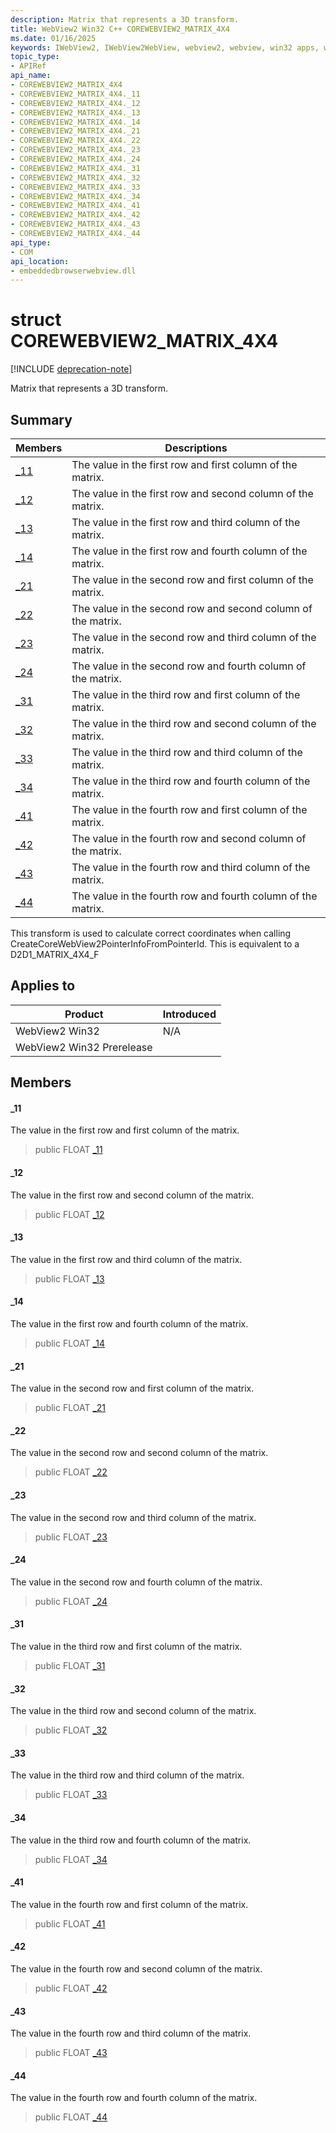 ```yaml
---
description: Matrix that represents a 3D transform.
title: WebView2 Win32 C++ COREWEBVIEW2_MATRIX_4X4
ms.date: 01/16/2025
keywords: IWebView2, IWebView2WebView, webview2, webview, win32 apps, win32, edge, ICoreWebView2, ICoreWebView2Controller, browser control, edge html, COREWEBVIEW2_MATRIX_4X4
topic_type: 
- APIRef
api_name:
- COREWEBVIEW2_MATRIX_4X4
- COREWEBVIEW2_MATRIX_4X4._11
- COREWEBVIEW2_MATRIX_4X4._12
- COREWEBVIEW2_MATRIX_4X4._13
- COREWEBVIEW2_MATRIX_4X4._14
- COREWEBVIEW2_MATRIX_4X4._21
- COREWEBVIEW2_MATRIX_4X4._22
- COREWEBVIEW2_MATRIX_4X4._23
- COREWEBVIEW2_MATRIX_4X4._24
- COREWEBVIEW2_MATRIX_4X4._31
- COREWEBVIEW2_MATRIX_4X4._32
- COREWEBVIEW2_MATRIX_4X4._33
- COREWEBVIEW2_MATRIX_4X4._34
- COREWEBVIEW2_MATRIX_4X4._41
- COREWEBVIEW2_MATRIX_4X4._42
- COREWEBVIEW2_MATRIX_4X4._43
- COREWEBVIEW2_MATRIX_4X4._44
api_type:
- COM
api_location:
- embeddedbrowserwebview.dll
---
```


# struct COREWEBVIEW2_MATRIX_4X4

[!INCLUDE [deprecation-note](../includes/deprecation-note.md)]

Matrix that represents a 3D transform.

## Summary

 Members                        | Descriptions
--------------------------------|---------------------------------------------
[_11](#_11) | The value in the first row and first column of the matrix.
[_12](#_12) | The value in the first row and second column of the matrix.
[_13](#_13) | The value in the first row and third column of the matrix.
[_14](#_14) | The value in the first row and fourth column of the matrix.
[_21](#_21) | The value in the second row and first column of the matrix.
[_22](#_22) | The value in the second row and second column of the matrix.
[_23](#_23) | The value in the second row and third column of the matrix.
[_24](#_24) | The value in the second row and fourth column of the matrix.
[_31](#_31) | The value in the third row and first column of the matrix.
[_32](#_32) | The value in the third row and second column of the matrix.
[_33](#_33) | The value in the third row and third column of the matrix.
[_34](#_34) | The value in the third row and fourth column of the matrix.
[_41](#_41) | The value in the fourth row and first column of the matrix.
[_42](#_42) | The value in the fourth row and second column of the matrix.
[_43](#_43) | The value in the fourth row and third column of the matrix.
[_44](#_44) | The value in the fourth row and fourth column of the matrix.

This transform is used to calculate correct coordinates when calling CreateCoreWebView2PointerInfoFromPointerId. This is equivalent to a D2D1_MATRIX_4X4_F

## Applies to

Product                         | Introduced
--------------------------------|---------------------------------------------
WebView2 Win32            |    N/A
WebView2 Win32 Prerelease |    

## Members

#### _11

The value in the first row and first column of the matrix.

> public FLOAT [_11](#_11)

#### _12

The value in the first row and second column of the matrix.

> public FLOAT [_12](#_12)

#### _13

The value in the first row and third column of the matrix.

> public FLOAT [_13](#_13)

#### _14

The value in the first row and fourth column of the matrix.

> public FLOAT [_14](#_14)

#### _21

The value in the second row and first column of the matrix.

> public FLOAT [_21](#_21)

#### _22

The value in the second row and second column of the matrix.

> public FLOAT [_22](#_22)

#### _23

The value in the second row and third column of the matrix.

> public FLOAT [_23](#_23)

#### _24

The value in the second row and fourth column of the matrix.

> public FLOAT [_24](#_24)

#### _31

The value in the third row and first column of the matrix.

> public FLOAT [_31](#_31)

#### _32

The value in the third row and second column of the matrix.

> public FLOAT [_32](#_32)

#### _33

The value in the third row and third column of the matrix.

> public FLOAT [_33](#_33)

#### _34

The value in the third row and fourth column of the matrix.

> public FLOAT [_34](#_34)

#### _41

The value in the fourth row and first column of the matrix.

> public FLOAT [_41](#_41)

#### _42

The value in the fourth row and second column of the matrix.

> public FLOAT [_42](#_42)

#### _43

The value in the fourth row and third column of the matrix.

> public FLOAT [_43](#_43)

#### _44

The value in the fourth row and fourth column of the matrix.

> public FLOAT [_44](#_44)

